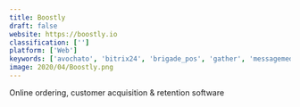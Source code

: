 ```yaml
---
title: Boostly
draft: false 
website: https://boostly.io
classification: ['']
platform: ['Web']
keywords: ['avochato', 'bitrix24', 'brigade_pos', 'gather', 'messagemedia', 'pony_express_hq', 'salesmsg', 'sapaad', 'straightxt', 'txtimpact', 'tapmango', 'text_p2p', 'textmagic', 'textrecruit', 'textedly', 'texting_base', 'track', 'zingle', 'vcita']
image: 2020/04/Boostly.png
---
```

Online ordering, customer acquisition & retention software